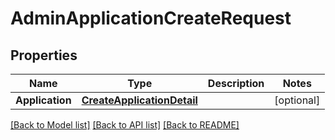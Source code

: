 # AdminApplicationCreateRequest

## Properties

Name | Type | Description | Notes
------------ | ------------- | ------------- | -------------
**Application** | [**CreateApplicationDetail**](CreateApplicationDetail.md) |  | [optional] 

[[Back to Model list]](../README.md#documentation-for-models) [[Back to API list]](../README.md#documentation-for-api-endpoints) [[Back to README]](../README.md)


